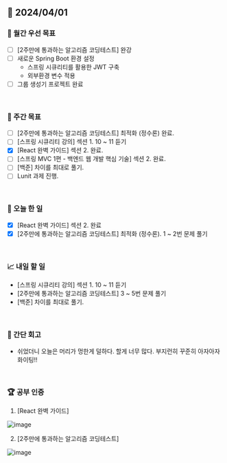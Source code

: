 ## 📅 2024/04/01

### 🚀 월간 우선 목표

- [ ] [2주만에 통과하는 알고리즘 코딩테스트] 완강
- [ ] 새로운 Spring Boot 환경 설정
  - 스프링 시큐리티를 활용한 JWT 구축
  - 외부환경 변수 적용
- [ ] 그룹 생성기 프로젝트 완료

<br />

### 👏 주간 목표

- [ ] [2주만에 통과하는 알고리즘 코딩테스트] 최적화 (정수론) 완료.
- [ ] [스프링 시큐리티 강의] 섹션 1. 10 ~ 11 듣기
- [x] [React 완벽 가이드] 섹션 2. 완료.
- [ ] [스프링 MVC 1편 - 백엔드 웹 개발 핵심 기술] 섹션 2. 완료.
- [ ] [백준] 차이를 최대로 풀기.
- [ ] Lunit 과제 진행.

<br />

### 💯 오늘 한 일

- [x] [React 완벽 가이드] 섹션 2. 완료
- [x] [2주만에 통과하는 알고리즘 코딩테스트] 최적화 (정수론). 1 ~ 2번 문제 풀기

<br />

### 📈 내일 할 일

- [스프링 시큐리티 강의] 섹션 1. 10 ~ 11 듣기
- [2주만에 통과하는 알고리즘 코딩테스트] 3 ~ 5번 문제 풀기
- [백준] 차이를 최대로 풀기.

<br />

### 🤔 간단 회고

- 쉬었더니 오늘은 머리가 멍한게 덜하다. 할게 너무 많다. 부지런히 꾸준히 아자아자 화이팅!!

<br />

### 🏆 공부 인증

1. [React 완벽 가이드]

![image](https://github.com/suld2495/TIL/assets/42727909/3041480b-215a-4111-819a-d7f164fe4f51)

2. [2주만에 통과하는 알고리즘 코딩테스트]

![image](https://github.com/suld2495/TIL/assets/42727909/259aebff-942e-4c22-bac7-8ea63213cabe)


